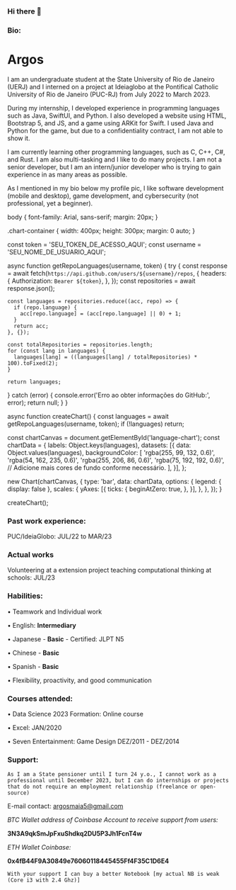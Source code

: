 ### Hi there 👋

### Bio: 

<html>
<head>
<title>Argos's Resume</title>
</head>
<body>
<h1>Argos</h1>
<p>I am an undergraduate student at the State University of Rio de Janeiro (UERJ) and I interned on a project at Ideiaglobo at the Pontifical Catholic University of Rio de Janeiro (PUC-RJ) from July 2022 to March 2023.</p>
<p>During my internship, I developed experience in programming languages such as Java, SwiftUI, and Python. I also developed a website using HTML, Bootstrap 5, and JS, and a game using ARKit for Swift. I used Java and Python for the game, but due to a confidentiality contract, I am not able to show it.</p>
<p>I am currently learning other programming languages, such as C, C++, C#, and Rust. I am also multi-tasking and I like to do many projects. I am not a senior developer, but I am an intern/junior developer who is trying to gain experience in as many areas as possible.</p>
<p>As I mentioned in my bio below my profile pic, I like software development (mobile and desktop), game development, and cybersecurity (not professional, yet a beginner).</p>
</body>
</html>



<head>
  <meta charset="UTF-8">
  <title>Linguagens Mais Usadas</title>
  <link rel="stylesheet" href="styles.css">
</head>
<body>
  <div class="chart-container">
    <canvas id="language-chart"></canvas>
  </div>
  <script src="script.js"></script>
</body>

body {
  font-family: Arial, sans-serif;
  margin: 20px;
}

.chart-container {
  width: 400px;
  height: 300px;
  margin: 0 auto;
}

const token = 'SEU_TOKEN_DE_ACESSO_AQUI';
const username = 'SEU_NOME_DE_USUARIO_AQUI';

async function getRepoLanguages(username, token) {
  try {
    const response = await fetch(`https://api.github.com/users/${username}/repos`, {
      headers: {
        Authorization: `Bearer ${token}`,
      },
    });
    const repositories = await response.json();

    const languages = repositories.reduce((acc, repo) => {
      if (repo.language) {
        acc[repo.language] = (acc[repo.language] || 0) + 1;
      }
      return acc;
    }, {});

    const totalRepositories = repositories.length;
    for (const lang in languages) {
      languages[lang] = ((languages[lang] / totalRepositories) * 100).toFixed(2);
    }

    return languages;
  } catch (error) {
    console.error('Erro ao obter informações do GitHub:', error);
    return null;
  }
}

async function createChart() {
  const languages = await getRepoLanguages(username, token);
  if (!languages) return;

  const chartCanvas = document.getElementById('language-chart');
  const chartData = {
    labels: Object.keys(languages),
    datasets: [{
      data: Object.values(languages),
      backgroundColor: [
        'rgba(255, 99, 132, 0.6)',
        'rgba(54, 162, 235, 0.6)',
        'rgba(255, 206, 86, 0.6)',
        'rgba(75, 192, 192, 0.6)',
        // Adicione mais cores de fundo conforme necessário.
      ],
    }],
  };

  new Chart(chartCanvas, {
    type: 'bar',
    data: chartData,
    options: {
      legend: { display: false },
      scales: {
        yAxes: [{
          ticks: {
            beginAtZero: true,
          },
        }],
      },
    },
  });
}

createChart();


### Past work experience:
<p>PUC/IdeiaGlobo: JUL/22 to MAR/23

### Actual works
<P>Volunteering at a extension project teaching computational thinking at schools: JUL/23</P>

### Habilities:
<p>• Teamwork and Individual work
<p>• English: <b> Intermediary</b>
<p>• Japanese - <b>Basic</b> - Certified: JLPT N5
<p>• Chinese - <b>Basic</b>
<p>• Spanish - <b>Basic</b>
<p>• Flexibility, proactivity, and good communication

### Courses attended:
<p>• Data Science 2023 Formation: Online course
<p>• Excel: JAN/2020
<p>• Seven Entertainment: Game Design DEZ/2011 - DEZ/2014

### Support:

```As I am a State pensioner until I turn 24 y.o., I cannot work as a professional until December 2023, but I can do internships or projects that do not require an employment relationship (freelance or open-source)```

E-mail contact: argosmaia5@gmail.com

<i>BTC Wallet address of Coinbase Account to receive support from users:</i>
<p>
<b>3N3A9qkSmJpFxuShdkq2DU5P3Jh1FcnT4w</b>
<p>
<i>ETH Wallet Coinbase:</i>
<p>
<b>0x4fB44F9A30849e76060118445455Ff4F35C1D6E4</b>

```With your support I can buy a better Notebook [my actual NB is weak (Core i3 with 2.4 Ghz)]```
